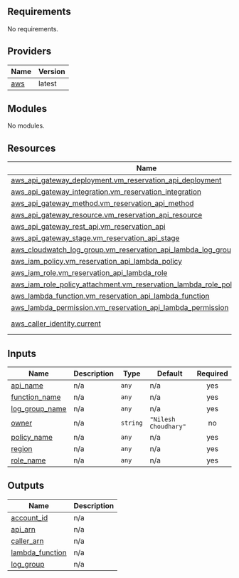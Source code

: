 <!-- BEGIN_TF_DOCS -->
## Requirements

No requirements.

## Providers

| Name                                              | Version |
| ------------------------------------------------- | ------- |
| <a name="provider_aws"></a> [aws](#provider\_aws) | latest  |

## Modules

No modules.

## Resources

| Name                                                                                                                                                                                  | Type        |
| ------------------------------------------------------------------------------------------------------------------------------------------------------------------------------------- | ----------- |
| [aws_api_gateway_deployment.vm_reservation_api_deployment](https://registry.terraform.io/providers/hashicorp/aws/latest/docs/resources/api_gateway_deployment)                        | resource    |
| [aws_api_gateway_integration.vm_reservation_integration](https://registry.terraform.io/providers/hashicorp/aws/latest/docs/resources/api_gateway_integration)                         | resource    |
| [aws_api_gateway_method.vm_reservation_api_method](https://registry.terraform.io/providers/hashicorp/aws/latest/docs/resources/api_gateway_method)                                    | resource    |
| [aws_api_gateway_resource.vm_reservation_api_resource](https://registry.terraform.io/providers/hashicorp/aws/latest/docs/resources/api_gateway_resource)                              | resource    |
| [aws_api_gateway_rest_api.vm_reservation_api](https://registry.terraform.io/providers/hashicorp/aws/latest/docs/resources/api_gateway_rest_api)                                       | resource    |
| [aws_api_gateway_stage.vm_reservation_api_stage](https://registry.terraform.io/providers/hashicorp/aws/latest/docs/resources/api_gateway_stage)                                       | resource    |
| [aws_cloudwatch_log_group.vm_reservation_api_lambda_log_group](https://registry.terraform.io/providers/hashicorp/aws/latest/docs/resources/cloudwatch_log_group)                      | resource    |
| [aws_iam_policy.vm_reservation_api_lambda_policy](https://registry.terraform.io/providers/hashicorp/aws/latest/docs/resources/iam_policy)                                             | resource    |
| [aws_iam_role.vm_reservation_api_lambda_role](https://registry.terraform.io/providers/hashicorp/aws/latest/docs/resources/iam_role)                                                   | resource    |
| [aws_iam_role_policy_attachment.vm_reservation_lambda_role_policy_attachment](https://registry.terraform.io/providers/hashicorp/aws/latest/docs/resources/iam_role_policy_attachment) | resource    |
| [aws_lambda_function.vm_reservation_api_lambda_function](https://registry.terraform.io/providers/hashicorp/aws/latest/docs/resources/lambda_function)                                 | resource    |
| [aws_lambda_permission.vm_reservation_api_lambda_permission](https://registry.terraform.io/providers/hashicorp/aws/latest/docs/resources/lambda_permission)                           | resource    |
| [aws_caller_identity.current](https://registry.terraform.io/providers/hashicorp/aws/latest/docs/data-sources/caller_identity)                                                         | data source |

## Inputs

| Name                                                                             | Description | Type     | Default              | Required |
| -------------------------------------------------------------------------------- | ----------- | -------- | -------------------- | :------: |
| <a name="input_api_name"></a> [api\_name](#input\_api\_name)                     | n/a         | `any`    | n/a                  |   yes    |
| <a name="input_function_name"></a> [function\_name](#input\_function\_name)      | n/a         | `any`    | n/a                  |   yes    |
| <a name="input_log_group_name"></a> [log\_group\_name](#input\_log\_group\_name) | n/a         | `any`    | n/a                  |   yes    |
| <a name="input_owner"></a> [owner](#input\_owner)                                | n/a         | `string` | `"Nilesh Choudhary"` |    no    |
| <a name="input_policy_name"></a> [policy\_name](#input\_policy\_name)            | n/a         | `any`    | n/a                  |   yes    |
| <a name="input_region"></a> [region](#input\_region)                             | n/a         | `any`    | n/a                  |   yes    |
| <a name="input_role_name"></a> [role\_name](#input\_role\_name)                  | n/a         | `any`    | n/a                  |   yes    |

## Outputs

| Name                                                                                | Description                                                |
| ----------------------------------------------------------------------------------- | ---------------------------------------------------------- |
| <a name="output_account_id"></a> [account\_id](#output\_account\_id)                | n/a
| <a name="output_api_arn"></a> [api\_arn](#output\_api\_arn)                         | n/a                                                        |
| <a name="output_caller_arn"></a> [caller\_arn](#output\_caller\_arn)                | n/a                                                        |
| <a name="output_lambda_function"></a> [lambda\_function](#output\_lambda\_function) | n/a                                                        |
| <a name="output_log_group"></a> [log\_group](#output\_log\_group)                   | n/a                                                        |
<!-- END_TF_DOCS -->